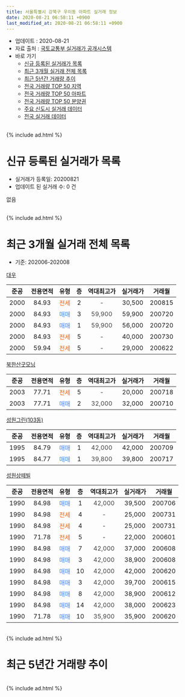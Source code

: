 ```yaml
---
title: 서울특별시 강북구 우이동 아파트 실거래 정보
date: 2020-08-21 06:58:11 +0900
last_modified_at: 2020-08-21 06:58:11 +0900
---
```


* 업데이트 : 2020-08-21
* 자료 출처 : [국토교통부 실거래가 공개시스템](http://rt.molit.go.kr)
* 바로 가기
    * [신규 등록된 실거래가 목록](#신규-등록된-실거래가-목록)
    * [최근 3개월 실거래 전체 목록](#최근-3개월-실거래-전체-목록)
    * [최근 5년간 거래량 추이](#최근-5년간-거래량-추이)
    * [전국 거래량 TOP 50 지역](https://inasie.github.io/apt-trade-info/최근-3개월-전국에서-가장-거래가-많이-발생한-지역)
    * [전국 거래량 TOP 50 아파트](https://inasie.github.io/apt-trade-info/최근-3개월-전국에서-가장-거래가-많이-발생한-아파트)
    * [전국 거래량 TOP 50 분양권](https://inasie.github.io/apt-trade-info/최근-3개월-전국에서-가장-거래가-많이-발생한-분양권)
    * [주요 신도시 실거래 데이터](https://inasie.github.io/apt-trade-info/주요-신도시)
    * [전국 실거래 데이터](https://inasie.github.io/apt-trade-info/전국)
<br>
{% include ad.html %}
<br>

# 신규 등록된 실거래가 목록
* 실거래가 등록일: 20200821
* 업데이트 된 실거래 수: 0 건

없음

<br>
{% include ad.html %}
<br>

# 최근 3개월 실거래 전체 목록
* 기준: 202006-202008


[대우](https://search.naver.com/search.naver?query=%EC%84%9C%EC%9A%B8%ED%8A%B9%EB%B3%84%EC%8B%9C+%EA%B0%95%EB%B6%81%EA%B5%AC+%EC%9A%B0%EC%9D%B4%EB%8F%99+%EB%8C%80%EC%9A%B0)

|준공|전용면적|유형|층|역대최고가|실거래가|거래월|
|:---:|:---:|:---:|:---:|:---:|:---:|:---:|
|2000|84.93|<span style="color:#ff5a00">전세</span>|2|<span style="color:#444444">-</span>|30,500|200815|
|2000|84.93|<span style="color:#4285f3">매매</span>|3|<span style="color:#444444">59,900</span>|59,900|200720|
|2000|84.93|<span style="color:#4285f3">매매</span>|1|<span style="color:#444444">59,900</span>|56,000|200720|
|2000|84.93|<span style="color:#ff5a00">전세</span>|5|<span style="color:#444444">-</span>|40,000|200730|
|2000|59.94|<span style="color:#ff5a00">전세</span>|5|<span style="color:#444444">-</span>|29,000|200622|

[북한산굿모닝](https://search.naver.com/search.naver?query=%EC%84%9C%EC%9A%B8%ED%8A%B9%EB%B3%84%EC%8B%9C+%EA%B0%95%EB%B6%81%EA%B5%AC+%EC%9A%B0%EC%9D%B4%EB%8F%99+%EB%B6%81%ED%95%9C%EC%82%B0%EA%B5%BF%EB%AA%A8%EB%8B%9D)

|준공|전용면적|유형|층|역대최고가|실거래가|거래월|
|:---:|:---:|:---:|:---:|:---:|:---:|:---:|
|2003|77.71|<span style="color:#ff5a00">전세</span>|5|<span style="color:#444444">-</span>|20,000|200718|
|2003|77.71|<span style="color:#4285f3">매매</span>|2|<span style="color:#444444">32,000</span>|32,000|200710|

[성원그린(103동)](https://search.naver.com/search.naver?query=%EC%84%9C%EC%9A%B8%ED%8A%B9%EB%B3%84%EC%8B%9C+%EA%B0%95%EB%B6%81%EA%B5%AC+%EC%9A%B0%EC%9D%B4%EB%8F%99+%EC%84%B1%EC%9B%90%EA%B7%B8%EB%A6%B0%28103%EB%8F%99%29)

|준공|전용면적|유형|층|역대최고가|실거래가|거래월|
|:---:|:---:|:---:|:---:|:---:|:---:|:---:|
|1995|84.79|<span style="color:#4285f3">매매</span>|1|<span style="color:#444444">42,000</span>|42,000|200709|
|1995|84.77|<span style="color:#4285f3">매매</span>|1|<span style="color:#444444">39,800</span>|39,800|200717|

[성원상떼빌](https://search.naver.com/search.naver?query=%EC%84%9C%EC%9A%B8%ED%8A%B9%EB%B3%84%EC%8B%9C+%EA%B0%95%EB%B6%81%EA%B5%AC+%EC%9A%B0%EC%9D%B4%EB%8F%99+%EC%84%B1%EC%9B%90%EC%83%81%EB%96%BC%EB%B9%8C)

|준공|전용면적|유형|층|역대최고가|실거래가|거래월|
|:---:|:---:|:---:|:---:|:---:|:---:|:---:|
|1990|84.98|<span style="color:#4285f3">매매</span>|1|<span style="color:#444444">42,000</span>|39,500|200706|
|1990|84.98|<span style="color:#ff5a00">전세</span>|4|<span style="color:#444444">-</span>|25,000|200731|
|1990|84.98|<span style="color:#ff5a00">전세</span>|4|<span style="color:#444444">-</span>|25,000|200731|
|1990|71.78|<span style="color:#ff5a00">전세</span>|5|<span style="color:#444444">-</span>|22,000|200601|
|1990|84.98|<span style="color:#4285f3">매매</span>|7|<span style="color:#444444">42,000</span>|37,000|200608|
|1990|84.98|<span style="color:#4285f3">매매</span>|3|<span style="color:#444444">42,000</span>|38,900|200608|
|1990|84.98|<span style="color:#4285f3">매매</span>|10|<span style="color:#444444">42,000</span>|42,000|200620|
|1990|84.98|<span style="color:#4285f3">매매</span>|3|<span style="color:#444444">42,000</span>|39,700|200615|
|1990|84.98|<span style="color:#4285f3">매매</span>|8|<span style="color:#444444">42,000</span>|38,900|200612|
|1990|84.98|<span style="color:#4285f3">매매</span>|14|<span style="color:#444444">42,000</span>|38,000|200623|
|1990|71.78|<span style="color:#4285f3">매매</span>|10|<span style="color:#444444">35,900</span>|35,900|200620|


<br>
{% include ad.html %}
<br>

# 최근 5년간 거래량 추이


<div style="width:100%;">
    <canvas id="deal_progress" height="200"></canvas>
</div>

<script>
new Chart(document.getElementById("deal_progress"), {
    type: 'line',
    data: {
        labels: ['201508','201509','201510','201511','201512','201601','201602','201603','201604','201605','201606','201607','201608','201609','201610','201611','201612','201701','201702','201703','201704','201705','201706','201707','201708','201709','201710','201711','201712','201801','201802','201803','201804','201805','201806','201807','201808','201809','201810','201811','201812','201901','201902','201903','201904','201905','201906','201907','201908','201909','201910','201911','201912','202001','202002','202003','202004','202005','202006','202007','202008'],
        datasets: [{
            label: '매매',
            pointRadius: 1,
            data: [4, 4, 5, 3, 3, 6, 0, 2, 5, 1, 9, 2, 1, 5, 9, 1, 2, 1, 5, 5, 4, 6, 5, 3, 0, 2, 3, 7, 3, 2, 3, 3, 2, 3, 0, 3, 5, 7, 4, 1, 1, 0, 1, 3, 0, 2, 6, 5, 3, 4, 3, 3, 2, 2, 3, 3, 7, 3, 7, 6, 0],
            borderColor: "rgba(255, 201, 14, 1)",
            backgroundColor: "rgba(255, 201, 14, 0.5)",
            fill: false,
            lineTension: 0
        },{
            label: '전월세',
            pointRadius: 1,
            data: [6, 2, 3, 4, 2, 6, 2, 3, 5, 4, 7, 3, 2, 4, 3, 1, 4, 4, 2, 3, 2, 3, 5, 3, 3, 4, 1, 5, 1, 3, 1, 1, 5, 3, 1, 3, 5, 0, 2, 1, 3, 3, 4, 4, 1, 4, 4, 2, 2, 1, 0, 2, 1, 0, 5, 4, 1, 1, 2, 4, 1],
            borderColor: "rgba(0, 141, 185, 1)",
            backgroundColor: "rgba(0, 141, 185, 0.5)",
            fill: false,
            lineTension: 0
        }
        ]
    },
    options: {
        responsive: true,
        title: {
            display: false
        },
        tooltips: {
            mode: 'index',
            intersect: false
        },
        hover: {
            mode: 'nearest',
            intersect: true
        },
        scales: {
            xAxes: [{
                display: true,
                scaleLabel: {
                    display: true,
                    labelString: '년/월'
                }
            }],
            yAxes: [{
                display: true,
                ticks: {
                    suggestedMin: 0,
                },
                scaleLabel: {
                    display: true,
                    labelString: '실거래 수'
                }
            }]
        }
    }
});

</script>


<br>
{% include ad.html %}
<br>

